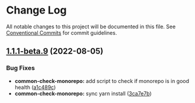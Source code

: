 # Change Log

All notable changes to this project will be documented in this file.
See [Conventional Commits](https://conventionalcommits.org) for commit guidelines.

## [1.1.1-beta.9](https://github.com/clabroche-org/monorepo/compare/v1.1.1-beta.8...v1.1.1-beta.9) (2022-08-05)

### Bug Fixes

* **common-check-monorepo:** add script to check if monorepo is in good health ([a1c489c](https://github.com/clabroche-org/monorepo/commit/a1c489c25a9b4ec9a615e4a4c20e864dab5b8056))
* **common-check-monorepo:** sync yarn install ([3ca7e7b](https://github.com/clabroche-org/monorepo/commit/3ca7e7b1615f022b9e49556d6a52e59a696b148c))
